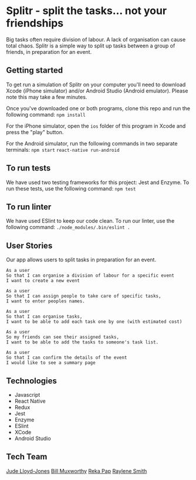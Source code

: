 # Splitr - split the tasks... not your friendships

Big tasks often require division of labour. A lack of organisation can cause total chaos. Splitr is a simple way to split up tasks between a group of friends, in preparation for an event.

## Getting started
To get run a simulation of Splitr on your computer you'll need to download Xcode (iPhone simulator) and/or Android Studio (Android emulator). Please note this may take a few minutes.

Once you've downloaded one or both programs, clone this repo and run the following command:
`npm install`

For the iPhone simulator, open the `ios` folder of this program in Xcode and press the "play" button.

For the Android simulator, run the following commands in two separate terminals:
`npm start`
`react-native run-android`


## To run tests
We have used two testing frameworks for this project: Jest and Enzyme. To run these tests, use the following command:
`npm test`

## To run linter
We have used ESlint to keep our code clean. To run our linter, use the following command:
`./node_modules/.bin/eslint .`

## User Stories
Our app allows users to split tasks in preparation for an event.

```
As a user
So that I can organise a division of labour for a specific event
I want to create a new event
```

```
As a user
So that I can assign people to take care of specific tasks,
I want to enter peoples names.
```

```
As a user
So that I can organise tasks,
I want to be able to add each task one by one (with estimated cost)
```

```
As a user
So my friends can see their assigned tasks,
I want to be able to add the tasks to someone's task list.
```

```
As a user
So that I can confirm the details of the event
I would like to see a summary page
```

## Technologies
* Javascript
* React Native
* Redux
* Jest
* Enzyme
* ESlint
* XCode
* Android Studio


## Tech Team
[Jude Lloyd-Jones](https://github.com/JL-J)
[Bill Muxworthy](https://github.com/BillMux/)
[Reka Pap](https://github.com/rekapap)
[Raylene Smith](https://github.com/rsmith88)
